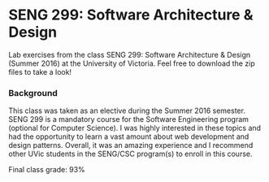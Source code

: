 # SENG 299: Software Architecture & Design

Lab exercises from the class SENG 299: Software Architecture & Design (Summer 2016) at the University of Victoria. Feel free to download the zip files to take a look!

### Background
This class was taken as an elective during the Summer 2016 semester. SENG 299 is a mandatory course for the Software Engineering program (optional for Computer Science). I was highly interested in these topics and had the opportunity to learn a vast amount about web development and design patterns. Overall, it was an amazing experience and I recommend other UVic students in the SENG/CSC program(s) to enroll in this course.

Final class grade: 93%
